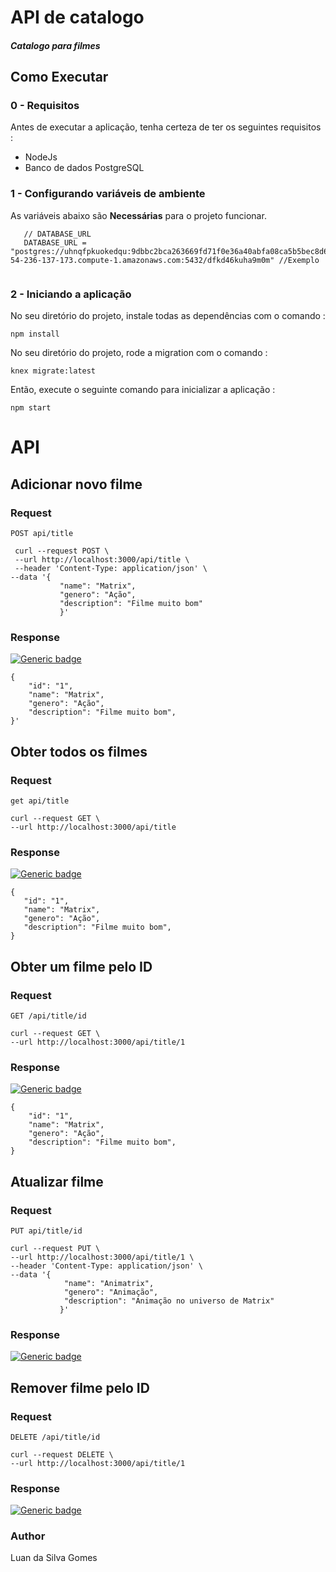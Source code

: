 # API de catalogo
##### Catalogo para filmes

## Como Executar

### 0 - Requisitos
Antes de executar a aplicação, tenha certeza de ter os seguintes requisitos :

- NodeJs 
- Banco de dados PostgreSQL

### 1 - Configurando variáveis de ambiente
As variáveis abaixo são **Necessárias** para o projeto funcionar.
```
   // DATABASE_URL
   DATABASE_URL = "postgres://uhnqfpkuokedqu:9dbbc2bca263669fd71f0e36a40abfa08ca5b5bec8d64e8713449078a5d942b9@ec2-54-236-137-173.compute-1.amazonaws.com:5432/dfkd46kuha9m0m" //Exemplo
   
```

### 2 - Iniciando a aplicação

  No seu diretório do projeto, instale todas as dependências com o comando :
  ```
  npm install
  ```
  No seu diretório do projeto, rode a migration com o comando : 
  ```
  knex migrate:latest
  ```
  Então, execute o seguinte comando para inicializar a aplicação :
  ```
  npm start
  ```

# API 

## Adicionar novo filme

### Request

`POST api/title`

     curl --request POST \
  	 --url http://localhost:3000/api/title \
 	 --header 'Content-Type: application/json' \
  	--data '{
	           "name": "Matrix",
	           "genero": "Ação",
	           "description": "Filme muito bom"
	           }'
      
### Response

[![Generic badge](https://img.shields.io/badge/201-CREATED-<COLOR>.svg)](https://shields.io/)


    {
        "id": "1",
        "name": "Matrix",
        "genero": "Ação",
        "description": "Filme muito bom",
    }'
     
     
## Obter todos os filmes

### Request

`get api/title`

    curl --request GET \
    --url http://localhost:3000/api/title
    
### Response
[![Generic badge](https://img.shields.io/badge/200-OK-<COLOR>.svg)](https://shields.io/)

    {
       "id": "1",
       "name": "Matrix",
       "genero": "Ação",
       "description": "Filme muito bom",
    }
       
## Obter um filme pelo ID

### Request

`GET /api/title/id`

   	curl --request GET \
  	--url http://localhost:3000/api/title/1

### Response

[![Generic badge](https://img.shields.io/badge/200-Ok-<COLOR>.svg)](https://shields.io/)

    {
        "id": "1",
        "name": "Matrix",
        "genero": "Ação",
        "description": "Filme muito bom",
    }
    

## Atualizar filme
### Request

`PUT api/title/id`

    curl --request PUT \
  	--url http://localhost:3000/api/title/1 \
  	--header 'Content-Type: application/json' \
  	--data '{
	            "name": "Animatrix",
	            "genero": "Animação", 
	            "description": "Animação no universo de Matrix"
	           }'

### Response

   [![Generic badge](https://img.shields.io/badge/200-OK-<COLOR>.svg)](https://shields.io/)
 
 
## Remover filme pelo ID

### Request

`DELETE /api/title/id`

    curl --request DELETE \
  	--url http://localhost:3000/api/title/1

### Response

   [![Generic badge](https://img.shields.io/badge/200-OK-<COLOR>.svg)](https://shields.io/)

### Author

Luan da Silva Gomes
